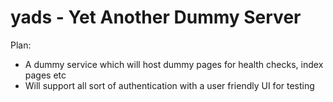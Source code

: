 # yads - Yet Another Dummy Server

Plan: 
* A dummy service which will host dummy pages for health checks, index pages etc
* Will support all sort of authentication with a user friendly UI for testing
        